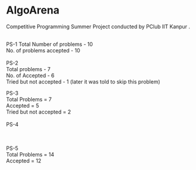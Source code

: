 # AlgoArena<br/>
Competitive Programming Summer Project conducted by PClub IIT Kanpur .<br/>
<br/>


PS-1 
Total Number of problems - 10 <br/>
No. of problems accepted - 10  <br/>
<br/>
PS-2 <br/>
Total problems - 7 <br/>
No. of Accepted - 6 <br/>
Tried but not accepted - 1 (later it was told to skip this problem) 

PS-3<br/>
Total Problems = 7 <br/>
Accepted = 5 <br/>
Tried but not accepted = 2 
<br/><br/>
PS-4<br/>

<br/><br/>
PS-5<br/>
Total Problems = 14 <br/>
Accepted = 12
